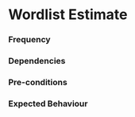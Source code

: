 # Wordlist Estimate



### Frequency



### Dependencies



### Pre-conditions



### Expected Behaviour


